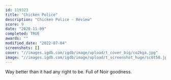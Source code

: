 ```yaml
---
id: 119323
title: "Chicken Police"
description: "Chicken Police - Review"
score: 9
date: "2020-11-09"
completed: TRUE
awards: ""
modified_date: "2022-07-04"
screenshots: []
cover: "//images.igdb.com/igdb/image/upload/t_cover_big/co2kga.jpg"
image: "//images.igdb.com/igdb/image/upload/t_screenshot_huge/sc6t50.jpg"
---
```

Way better than it had any right to be. Full of Noir goodness.